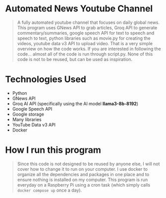 # Automated News Youtube Channel
> A fully automated youtube channel that focuses on daily global news. This program uses GNews API to grab articles, Groq API to generate commentary/summaries, google speech API for text to speech and speech to text, python libraries such as movie.py for creating the videos, youtube data v3 API to upload video. That is a very simple overview on how the code works. If you are interested in following the code... almost all of the code is run through script.py. None of this code is not to be reused, but can be used as inspiration. 

# Technologies Used
- Python
- GNews API
- Groq AI API (specifically using the AI model **llama3-8b-8192**)
- Google Speech API
- Google storage
- Many libraries
- YouTube Data v3 API
- Docker

# How I run this program
> Since this code is not designed to be reused by anyone else, I will not cover how to change it to run on your computer. I use docker to organize all the dependencies and packages in one place and to ensure nothing is installed on my computer. This program is run everyday on a Raspberry Pi using a cron task (which simply calls `docker compose up` once a day).

